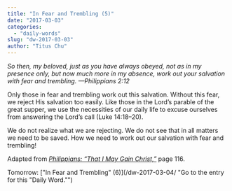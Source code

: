 ```yaml
---
title: "In Fear and Trembling (5)"
date: "2017-03-03"
categories: 
  - "daily-words"
slug: "dw-2017-03-03"
author: "Titus Chu"
---
```


_So then, my beloved, just as you have always obeyed, not as in my presence only, but now much more in my absence, work out your salvation with fear and trembling._ _—Philippians 2:12_

Only those in fear and trembling work out this salvation. Without this fear, we reject His salvation too easily. Like those in the Lord’s parable of the great supper, we use the necessities of our daily life to excuse ourselves from answering the Lord’s call (Luke 14:18–20).

We do not realize what we are rejecting. We do not see that in all matters we need to be saved. How we need to work out our salvation with fear and trembling!

Adapted from _[Philippians: “That I May Gain Christ,”](/book-philippians/ "Go to the listing for this book.")_ page 116.

Tomorrow: ["In Fear and Trembling" (6)](/dw-2017-03-04/ "Go to the entry for this "Daily Word."")
